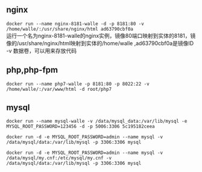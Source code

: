 ## nginx

`docker run --name nginx-8181-walle -d -p 8181:80 -v /home/walle/:/usr/share/nginx/html ad63790cbf0a`  
运行一个名为nginx-8181-walle的nginx实例，镜像80端口映射到实体的8181，镜像的/usr/share/nginx/html映射到实体的/home/walle ,ad63790cbf0a是镜像ID  
-v 数据卷，可以用来存放代码  

## php,php-fpm

`docker run --name php7-walle -p 8181:80 -p 8022:22 -v /home/walle/:/var/www/html -d root/php7`  

## mysql

```
docker run --name mysql-walle -v /data/mysql_data:/var/lib/mysql -e MYSQL_ROOT_PASSWORD=123456 -d -p 5006:3306 5c195182ceea  

docker run -d -e MYSQL_ROOT_PASSWORD=admin --name mysql -v /data/mysql/data:/var/lib/mysql -p 3306:3306 mysql 

docker run -d -e MYSQL_ROOT_PASSWORD=admin --name mysql -v /data/mysql/my.cnf:/etc/mysql/my.cnf -v /data/mysql/data:/var/lib/mysql -p 3306:3306 mysql 
```